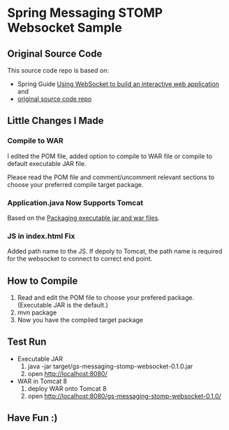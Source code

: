 # Spring Messaging STOMP Websocket Sample

## Original Source Code
This source code repo is based on:
* Spring Guide [Using WebSocket to build an interactive web application](http://spring.io/guides/gs/messaging-stomp-websocket/) and 
* [original source code repo](https://github.com/spring-guides/gs-messaging-stomp-websocket)

## Little Changes I Made

### Compile to WAR
I edited the POM file, added option to compile to WAR file or compile to default executable JAR file.

Please read the POM file and comment/uncomment relevant sections to choose your preferred compile target package.


### Application.java Now Supports Tomcat
Based on the [Packaging executable jar and war files](http://docs.spring.io/spring-boot/docs/current/reference/htmlsingle/#build-tool-plugins-maven-packaging).


### JS in index.html Fix
Added path name to the JS. If depoly to Tomcat, the path name is required for the websocket to connect to correct end point.


## How to Compile
1. Read and edit the POM file to choose your prefered package. (Executable JAR is the default.)
2. mvn package
3. Now you have the compiled target package


## Test Run
* Executable JAR
  1. java -jar target/gs-messaging-stomp-websocket-0.1.0.jar
  2. open [http://localhost:8080/](http://localhost:8080/)
* WAR in Tomcat 8
  1. deploy WAR onto Tomcat 8
  2. open [http://localhost:8080/gs-messaging-stomp-websocket-0.1.0/](http://localhost:8080/gs-messaging-stomp-websocket-0.1.0/)
  
  
## Have Fun :)

